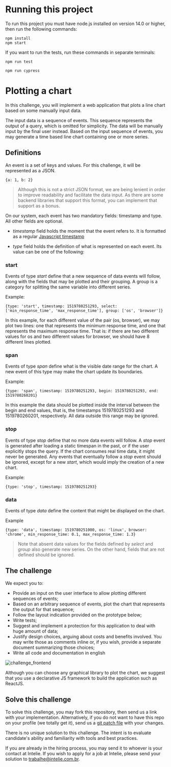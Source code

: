 # Running this project

To run this project you must have node.js installed on version 14.0 or higher, then run the following commands:

```
npm install
npm start
```

If you want to run the tests, run these commands in separate terminals:

```
npm run test
```

```
npm run cypress
```

# Plotting a chart

In this challenge, you will implement a web application that plots a line chart based on some manually input data.

The input data is a sequence of events. This sequence represents the output of a query, which is omitted for simplicity. The data will be manually input by the final user instead. Based on the input sequence of events, you may generate a time based line chart containing one or more series.

## Definitions

An event is a set of keys and values. For this challenge, it will be represented as a JSON.

```
{a: 1, b: 2}
```

> Although this is not a strict JSON format, we are being lenient in order to improve readability and facilitate the data input. As there are some backend libraries that support this format, you can implement that support as a bonus.

On our system, each event has two mandatory fields: timestamp and type. All other fields are optional.

-   _timestamp_ field holds the moment that the event refers to. It is formatted as a regular [Javascript timestamp](https://developer.mozilla.org/en-US/docs/Web/JavaScript/Reference/Global_Objects/Date/getTime)

-   _type_ field holds the definition of what is represented on each event. Its value can be one of the following:

### start

Events of type _start_ define that a new sequence of data events will follow, along with the fields that may be plotted and their grouping. A group is a category for splitting the same variable into different series.

Example:

```
{type: 'start', timestamp: 1519780251293, select: ['min_response_time', 'max_response_time'], group: ['os', 'browser']}
```

In this example, for each different value of the pair (os, browser), we may plot two lines: one that represents the minimum response time, and one that represents the maximum response time. That is: if there are two different values for os and two different values for browser, we should have 8 different lines plotted.

### span

Events of type _span_ define what is the visible date range for the chart. A new event of this type may make the chart update its boundaries.

Example:

```
{type: 'span', timestamp: 1519780251293, begin: 1519780251293, end: 1519780260201}
```

In this example the data should be plotted inside the interval between the begin and end values, that is, the timestamps 1519780251293 and 1519780260201, respectively. All data outside this range may be ignored.

### stop

Events of type _stop_ define that no more data events will follow.
A _stop_ event is generated after loading a static timespan in the past, or if the user explicitly stops the query. If the chart consumes real time data, it might never be generated.
Any events that eventually follow a _stop_ event should be ignored, except for a new _start_, which would imply the creation of a new chart.

Example:

```
{type: 'stop', timestamp: 1519780251293}
```

### data

Events of type _data_ define the content that might be displayed on the chart.

Example

```
{type: 'data', timestamp: 1519780251000, os: 'linux', browser: 'chrome', min_response_time: 0.1, max_response_time: 1.3}
```

> Note that absent data values for the fields defined by _select_ and _group_ also generate new series. On the other hand, fields that are not defined should be ignored.

## The challenge

We expect you to:

-   Provide an input on the user interface to allow plotting different sequences of events;
-   Based on an arbitrary sequence of events, plot the chart that represents the output for that sequence;
-   Follow the layout indication provided on the prototype below;
-   Write tests;
-   Suggest and implement a protection for this application to deal with huge amount of data;
-   Justify design choices, arguing about costs and benefits involved. You may write those as comments inline or, if you wish, provide a separate document summarizing those choices;
-   Write all code and documentation in english

![challenge_frontend](https://github.com/intelie/challenge-chart-plot/raw/master/challenge_frontend.png "Expected user interface")

Although you can choose any graphical library to plot the chart, we suggest that you use a declarative JS framework to build the application such as ReactJS.

## Solve this challenge

To solve this challenge, you may fork this repository, then
send us a link with your implementation. Alternatively, if you do not want to have this repo on
your profile (we totally get it), send us a
[git patch file](https://www.devroom.io/2009/10/26/how-to-create-and-apply-a-patch-with-git/)
with your changes.

There is no unique solution to this challenge. The intent is to evaluate candidate's ability and familiarity with tools and best practices.

If you are already in the hiring process, you may send it to whoever is your contact at Intelie. If you wish to apply for a job at Intelie, please send your solution to [trabalhe@intelie.com.br](mailto:trabalhe@intelie.com.br).
